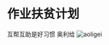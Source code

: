 # 作业扶贫计划

互帮互助是好习惯
奥利给
![aoligei](https://timgsa.baidu.com/timg?image&quality=80&size=b9999_10000&sec=1588398563469&di=5295eefb8cb8ad5a52d9f349cf1dec04&imgtype=0&src=http%3A%2F%2Fwx1.sinaimg.cn%2Flarge%2Fab4b8062gy1g8yv775mvhj20gc0icgm8.jpg)